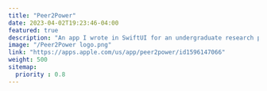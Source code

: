 ```yaml
---
title: "Peer2Power"
date: 2023-04-02T19:23:46-04:00
featured: true
description: "An app I wrote in SwiftUI for an undergraduate research project."
image: "/Peer2Power logo.png"
link: "https://apps.apple.com/us/app/peer2power/id1596147066"
weight: 500
sitemap:
  priority : 0.8
---
```


